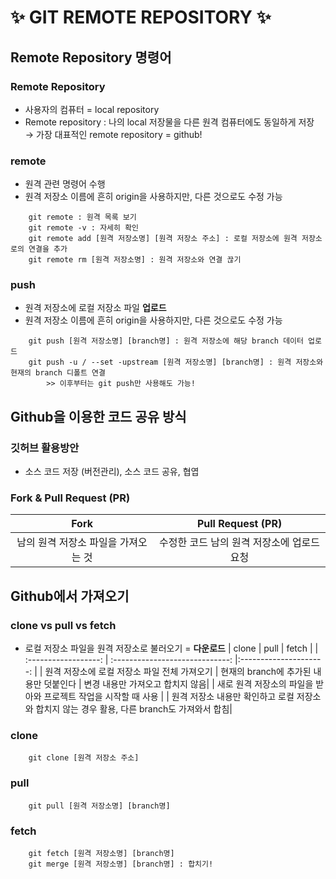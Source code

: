 # ✨ GIT REMOTE REPOSITORY ✨

## **Remote Repository 명령어**

### **Remote Repository**

- 사용자의 컴퓨터 = local repository
- Remote repository : 나의 local 저장물을 다른 원격 컴퓨터에도 동일하게 저장
  <br> &rarr; 가장 대표적인 remote repository = github!

### **remote**

- 원격 관련 명령어 수행
- 원격 저장소 이름에 흔히 origin을 사용하지만, 다른 것으로도 수정 가능

```
    git remote : 원격 목록 보기
    git remote -v : 자세히 확인
    git remote add [원격 저장소명] [원격 저장소 주소] : 로컬 저장소에 원격 저장소로의 연결을 추가
    git remote rm [원격 저장소명] : 원격 저장소와 연결 끊기
```

### **push**

- 원격 저장소에 로컬 저장소 파일 **업로드**
- 원격 저장소 이름에 흔히 origin을 사용하지만, 다른 것으로도 수정 가능

```
    git push [원격 저장소명] [branch명] : 원격 저장소에 해당 branch 데이터 업로드
    git push -u / --set -upstream [원격 저장소명] [branch명] : 원격 저장소와 현재의 branch 디폴트 연결
        >> 이후부터는 git push만 사용해도 가능!
```

## **Github을 이용한 코드 공유 방식**

### **깃허브 활용방안**

- 소스 코드 저장 (버전관리), 소스 코드 공유, 협엽

### **Fork & Pull Request (PR)**

|                Fork                 |             Pull Request (PR)              |
| :---------------------------------: | :----------------------------------------: |
| 남의 원격 저장소 파일을 가져오는 것 | 수정한 코드 남의 원격 저장소에 업로드 요청 |

## **Github에서 가져오기**

### **clone vs pull vs fetch**

- 로컬 저장소 파일을 원격 저장소로 불러오기 = **다운로드**
  | clone | pull | fetch |
  | :------------------: | :-----------------------------: |:---------------------: |
  | 원격 저장소에 로컬 저장소 파일 전체 가져오기 | 현재의 branch에 추가된 내용만 덧붙인다 | 변경 내용만 가져오고 합치지 않음|
  | 새로 원격 저장소의 파일을 받아와 프로젝트 작업을 시작할 때 사용 | | 원격 저장소 내용만 확인하고 로컬 저장소와 합치지 않는 경우 활용, 다른 branch도 가져와서 합침|

### **clone**

```
    git clone [원격 저장소 주소]
```

### **pull**

```
    git pull [원격 저장소명] [branch명]
```

### **fetch**

```
    git fetch [원격 저장소명] [branch명]
    git merge [원격 저장소명] [branch명] : 합치기!
```
